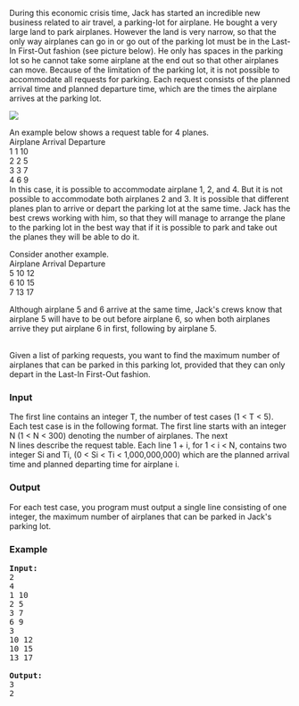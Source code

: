 <p>During this economic crisis time, Jack has started an incredible new business related to air travel, a parking-lot for airplane. He bought a very large land to park airplanes. However the land is very narrow, so that the only way airplanes can go in or go out of the parking lot must be in the Last-In First-Out fashion (see picture below). He only has spaces in the parking lot so he cannot take some airplane at the end out so that other airplanes can move. Because of the limitation of the parking lot, it is not possible to accommodate all requests for parking. Each request consists of the planned arrival time and planned departure time, which are the times the airplane arrives at the parking lot.</p>
<p><img src="../../../../../../content/simes:PKA.jpg"></p>
<p>An example below shows a request table for 4 planes.<br>Airplane Arrival Departure<br>1 1 10<br>2 2 5<br>3 3 7<br>4 6 9<br>In this case, it is possible to accommodate airplane 1, 2, and 4. But it is not possible to accommodate both airplanes 2 and 3. It is possible that different planes plan to arrive or depart the parking lot at the same time. Jack has the best crews working with him, so that they will manage to arrange the plane to the parking lot in the best way that if it is possible to park and take out the planes they will be able to do it.</p>
<p>Consider another example.<br>Airplane Arrival Departure<br>5 10 12<br>6 10 15<br>7 13 17</p>
<p>Although airplane 5 and 6 arrive at the same time, Jack's crews know that airplane 5 will have to be out before airplane 6, so when both airplanes arrive they put airplane 6 in first, following by airplane 5.</p>
<p><br>Given a list of parking requests, you want to find the maximum number of airplanes that can be parked in this parking lot, provided that they can only depart in the Last-In First-Out fashion.</p>
<h3>Input</h3>
<p>The first line contains an integer T, the number of test cases (1 &lt; T &lt; 5). Each test case is in the following format. The first line starts with an integer N (1 &lt; N &lt; 300) denoting the number of airplanes. The next<br>N lines describe the request table. Each line 1 + i, for 1 &lt; i &lt; N, contains two integer Si and Ti, (0 &lt; Si &lt; Ti &lt; 1,000,000,000) which are the planned arrival time and planned departing time for airplane i.</p>
<h3>Output</h3>
<p>For each test case, you program must output a single line consisting of one integer, the maximum number of airplanes that can be parked in Jack's parking lot.</p>
<h3>Example</h3>
<pre><strong>Input:</strong> <br>2<br>4<br>1 10<br>2 5<br>3 7<br>6 9<br>3<br>10 12<br>10 15<br>13 17
<br><strong>Output:</strong> <br>3<br>2</pre>